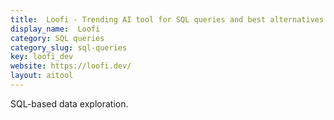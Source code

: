 ```yaml
---
title:  Loofi - Trending AI tool for SQL queries and best alternatives
display_name:  Loofi
category: SQL queries
category_slug: sql-queries
key: loofi_dev
website: https://loofi.dev/
layout: aitool
---
```


SQL-based data exploration.
